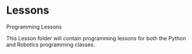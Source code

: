 # Lessons
Programming Lessons

This Lesson folder will contain programming lessons for both the Python and Robotics programming classes.
